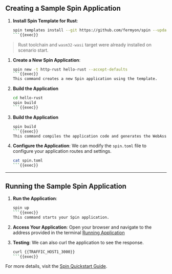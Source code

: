 ## Creating a Sample Spin Application

1. **Install Spin Template for Rust**:
   ```sh
   spin templates install --git https://github.com/fermyon/spin --update
   ```{{exec}}

> Rust toolchain and `wasm32-wasi` target were already installed on scenario
> start.

1. **Create a New Spin Application**:
   ```sh
   spin new -t http-rust hello-rust --accept-defaults
   ```{{exec}}
   This command creates a new Spin application using the template.

1. **Build the Application**
   ```sh
   cd hello-rust
   spin build
   ```{{exec}}

1. **Build the Application**
   ```sh
   spin build
   ```{{exec}}
   This command compiles the application code and generates the WebAssembly binary.

1. **Configure the Application**:
   We can modify the `spin.toml` file to configure your application routes and settings.

   ```sh
   cat spin.toml
   ```{{exec}}

---

## Running the Sample Spin Application

1. **Run the Application**:
   ```sh
   spin up
   ```{{exec}}
   This command starts your Spin application.

1. **Access Your Application**:
   Open your browser and navigate to the address provided in the terminal [Running Application]({{TRAFFIC_HOST1_3000}}) 

1. **Testing**:
   We can also curl the application to see the response.
   ```sh
   curl {{TRAFFIC_HOST1_3000}}
   ```{{exec}}

For more details, visit the [Spin Quickstart Guide](https://developer.fermyon.com/spin/v2/quickstart).
